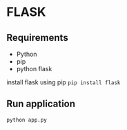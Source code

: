 # FLASK

## Requirements
* Python
* pip
* python flask

install flask using pip
`pip install flask`

## Run application
`python app.py`

